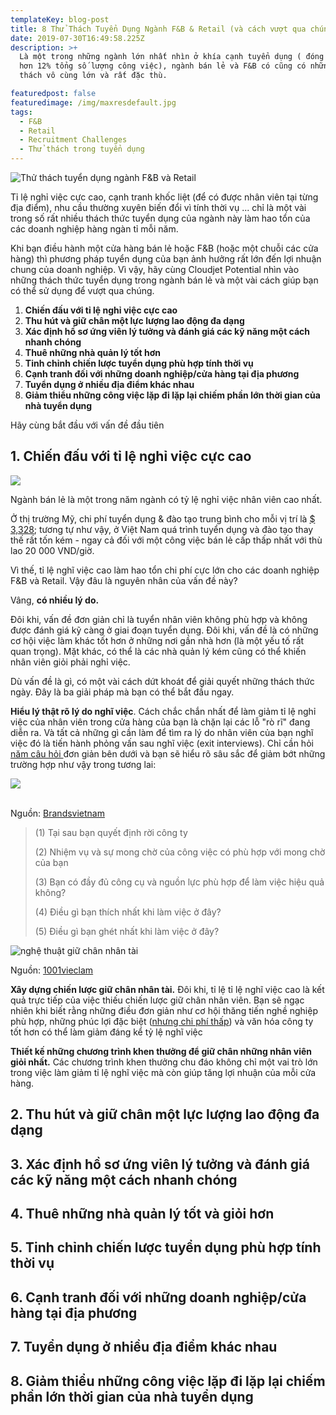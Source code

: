 ```yaml
---
templateKey: blog-post
title: 8 Thử Thách Tuyển Dụng Ngành F&B & Retail (và cách vượt qua chúng)
date: 2019-07-30T16:49:58.225Z
description: >+
  Là một trong những ngành lớn nhất nhìn ở khía cạnh tuyển dụng ( đóng góp vào
  hơn 12% tổng số lượng công việc), ngành bán lẻ và F&B có cũng có những thử
  thách vô cùng lớn và rất đặc thù. 

featuredpost: false
featuredimage: /img/maxresdefault.jpg
tags:
  - F&B
  - Retail
  - Recruitment Challenges
  - Thử thách trong tuyển dụng
---
```

![Thử thách tuyển dụng ngành F&B và Retail](/img/maxresdefault.jpg "Thử thách tuyển dụng ngành F&B và Retail")

Tỉ lệ nghỉ việc cực cao, cạnh tranh khốc liệt (để có được nhân viên tại từng địa điểm), nhu cầu thường xuyên biến đổi vì tính thời vụ ...  chỉ là một vài trong số rất nhiều thách thức tuyển dụng của ngành này làm hao tổn của các doanh nghiệp hàng ngàn tỉ mỗi năm.

Khi bạn điều hành một cửa hàng bán lẻ hoặc F&B (hoặc một chuỗi các cửa hàng) thì phương pháp tuyển dụng của bạn ảnh hưởng rất lớn đến lợi nhuận chung của doanh nghiệp. Vì vậy, hãy cùng Cloudjet Potential nhìn vào những thách thức tuyển dụng trong ngành bán lẻ và một vài cách giúp bạn có thể sử dụng để vượt qua chúng.

1. **Chiến đấu với tỉ lệ nghỉ việc cực cao** 
2. **Thu hút và giữ chân một lực lượng lao động đa dạng**
3. **Xác định hồ sơ ứng viên lý tưởng và đánh giá các kỹ năng một cách nhanh chóng**
4. **Thuê những nhà quản lý tốt hơn**
5. **Tinh chỉnh chiến lược tuyển dụng phù hợp tính thời vụ**
6. **Cạnh tranh đối với những doanh nghiệp/cửa hàng tại địa phương**
7. **Tuyển dụng ở nhiều địa điểm khác nhau** 
8. **Giảm thiểu những công việc lặp đi lặp lại chiếm phần lớn thời gian của nhà tuyển dụng**



Hãy cùng bắt đầu với vấn đề đầu tiên



## 1. Chiến đấu với tỉ lệ nghỉ việc cực cao 

![](/img/don-xin-nghi-viec-6.jpg)

Ngành bán lẻ là một trong năm ngành có tỷ lệ nghỉ việc nhân viên cao nhất.

Ở thị trường Mỹ, chi phí tuyển dụng & đào tạo trung bình cho mỗi vị trí là [$ 3,328](https://www.retailwire.com/discussion/eight-reasons-why-retail-employee-turnover-is-so-high/); tương tự như vậy, ở Việt Nam quá trình tuyển dụng và đào tạo thay thế rất tốn kém - ngay cả đối với một công việc bán lẻ cấp thấp nhất với thù lao 20 000 VND/giờ. 

Vì thế, tỉ lệ nghĩ việc cao làm hao tổn chi phí cực lớn cho các doanh nghiệp F&B và Retail. Vậy đâu là nguyên nhân của vấn đề này? 

Vâng, **có nhiều lý do.**

Đôi khi, vấn đề đơn giản chỉ là tuyển nhân viên không phù hợp và không được đánh giá kỹ càng ở giai đoạn tuyển dụng. Đôi khi, vấn đề là có những cơ hội việc làm khác tốt hơn ở những nơi gần nhà hơn (là một yếu tố rất quan trọng). Mặt khác, có thể là các nhà quản lý kém cũng có thể khiến nhân viên giỏi phải nghỉ việc.



Dù vấn đề là gì, có một vài cách dứt khoát để giải quyết những thách thức ngày. Đây là ba giải pháp mà bạn có thể bắt đầu ngay. 



**Hiểu lý thật rõ lý do nghĩ việc**. Cách chắc chắn nhất để làm giảm tỉ lệ nghỉ việc của nhân viên trong cửa hàng của bạn là chặn lại các lỗ "rò rĩ" đang diễn ra. Và tất cả những gì cần làm để tìm ra lý do nhân viên của bạn nghĩ việc đó là tiến hành phỏng vấn sau nghĩ việc (exit interviews). Chỉ cần hỏi [năm câu hỏi ](https://www.forbes.com/sites/adp/2017/12/14/are-you-asking-these-5-essential-exit-interview-questions/#6116f8053f38)đơn giản bên dưới và bạn sẽ hiểu rõ sâu sắc để giảm bớt những trường hợp như vậy trong tương lai:

![](/img/ebk2.jpg)

\
Nguồn: [Brandsvietnam](https://www.brandsvietnam.com/congdong/topic/14153-Vi-sao-nhan-vien-cua-ban-nghi-viec)

> (1) Tại sau bạn quyết định rời công ty
>
> (2) Nhiệm vụ và sự mong chờ của công việc có phù hợp với mong chờ của bạn
>
> (3) Bạn có đầy đủ công cụ và nguồn lực phù hợp để làm việc hiệu quả không? 
>
> (4) Điều gì bạn thích nhất khi làm việc ở đây?
>
> (5) Điều gì bạn ghét nhất khi làm việc ở đây? 

![nghệ thuật giữ chân nhân tài](/img/nghê-thuat-giu-chan-nhan-tai-cua-nha-lanh-dao-hien-dai-2.jpg)

Nguồn: [1001vieclam](https://1001vieclam.com/blog/nghe-thuat-giu-chan-nhan-tai/)

**Xây dựng chiến lược giữ chân nhân tài.** Đôi khi, tỉ lệ tỉ lệ nghĩ việc cao là kết quả trực tiếp của việc thiếu chiến lược giữ chân nhân viên. Bạn sẽ ngạc nhiên khi biết rằng những điều đơn giản như cơ hội thăng tiến nghề nghiệp  phù hợp, những phúc lợi đặc biệt ([nhưng chi phí thấp](https://www.thebalancesmb.com/low-cost-perks-retail-employees-2890448)) và văn hóa công ty tốt hơn có thể làm giảm đáng kể tỷ lệ nghĩ việc



**Thiết kế  những chương trình khen thưởng để giữ chân những nhân viên giỏi nhất.** Các chương trình khen thưởng chu đáo không chỉ một vai trò lớn trong việc làm giảm tỉ lệ nghĩ việc mà còn giúp tăng lợi nhuận của mỗi cửa hàng. 



## 2. **Thu hút và giữ chân một lực lượng lao động đa dạng**



## **3. Xác định hồ sơ ứng viên lý tưởng và đánh giá các kỹ năng một cách nhanh chóng**

## **4. Thuê những nhà quản lý tốt và giỏi hơn**

## 5. **Tinh chỉnh chiến lược tuyển dụng phù hợp tính thời vụ**

## **6. Cạnh tranh đối với những doanh nghiệp/cửa hàng tại địa phương**

## 7. **Tuyển dụng ở nhiều địa điểm khác nhau** 

## 8. **Giảm thiểu những công việc lặp đi lặp lại chiếm phần lớn thời gian của nhà tuyển dụng**
